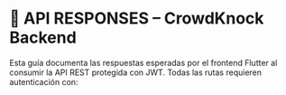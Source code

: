 # 📘 API RESPONSES – CrowdKnock Backend

Esta guía documenta las respuestas esperadas por el frontend Flutter al consumir la API REST protegida con JWT. Todas las rutas requieren autenticación con:

